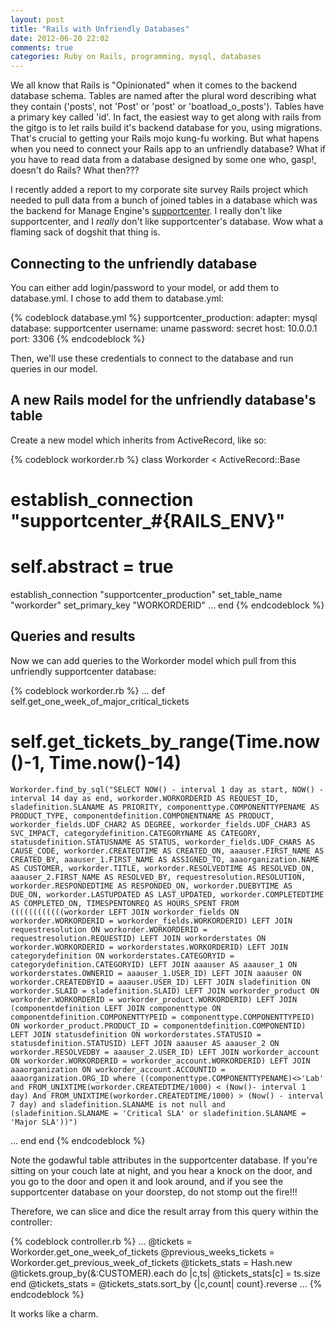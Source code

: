 ```yaml
---
layout: post
title: "Rails with Unfriendly Databases"
date: 2012-06-20 22:02
comments: true
categories: Ruby on Rails, programming, mysql, databases
---
```

We all know that Rails is "Opinionated" when it comes to the backend database schema.  Tables are named after the plural word describing what they contain ('posts', not 'Post' or 'post' or 'boatload_o_posts').  Tables have a primary key called 'id'.  In fact, the easiest way to get along with rails from the gitgo is to let rails build it's backend database for you, using migrations.  That's crucial to getting your Rails mojo kung-fu working.  But what hapens when you need to connect your Rails app to an unfriendly database?  What if you have to read data from a database designed by some one who, gasp!, doesn't do Rails?  What then???

I recently added a report to my corporate site survey Rails project which needed to pull data from a bunch of joined tables in a database which was the backend for Manage Engine's [supportcenter](http://www.manageengine.com/products/support-center/).  I really don't like supportcenter, and I _really_ don't like supportcenter's database.  Wow what a flaming sack of dogshit that thing is.

<!-- more -->

## Connecting to the unfriendly database

You can either add login/password to your model, or add them to database.yml.  I chose to add them to database.yml:

{% codeblock database.yml %}
supportcenter_production:
  adapter: mysql
  database: supportcenter
  username: uname
  password: secret
  host: 10.0.0.1
  port: 3306
{% endcodeblock %}

Then, we'll use these credentials to connect to the database and run queries in our model.

## A new Rails model for the unfriendly database's table

Create a new model which inherits from ActiveRecord, like so:

{% codeblock workorder.rb %}
class Workorder < ActiveRecord::Base
#  establish_connection "supportcenter_#{RAILS_ENV}"
#  self.abstract = true
  establish_connection "supportcenter_production"
  set_table_name "workorder"
  set_primary_key "WORKORDERID"
...
end
{% endcodeblock %}

## Queries and results

Now we can add queries to the Workorder model which pull from this unfriendly supportcenter database:

{% codeblock workorder.rb %}
...
  def self.get_one_week_of_major_critical_tickets
#    self.get_tickets_by_range(Time.now()-1, Time.now()-14)
    Workorder.find_by_sql("SELECT NOW() - interval 1 day as start, NOW() - interval 14 day as end, workorder.WORKORDERID AS REQUEST_ID, sladefinition.SLANAME AS PRIORITY, componenttype.COMPONENTTYPENAME AS PRODUCT_TYPE, componentdefinition.COMPONENTNAME AS PRODUCT, workorder_fields.UDF_CHAR2 AS DEGREE, workorder_fields.UDF_CHAR3 AS SVC_IMPACT, categorydefinition.CATEGORYNAME AS CATEGORY, statusdefinition.STATUSNAME AS STATUS, workorder_fields.UDF_CHAR5 AS CAUSE_CODE, workorder.CREATEDTIME AS CREATED_ON, aaauser.FIRST_NAME AS CREATED_BY, aaauser_1.FIRST_NAME AS ASSIGNED_TO, aaaorganization.NAME AS CUSTOMER, workorder.TITLE, workorder.RESOLVEDTIME AS RESOLVED_ON, aaauser_2.FIRST_NAME AS RESOLVED_BY, requestresolution.RESOLUTION, workorder.RESPONDEDTIME AS RESPONDED_ON, workorder.DUEBYTIME AS DUE_ON, workorder.LASTUPDATED AS LAST_UPDATED, workorder.COMPLETEDTIME AS COMPLETED_ON, TIMESPENTONREQ AS HOURS_SPENT FROM ((((((((((((workorder LEFT JOIN workorder_fields ON workorder.WORKORDERID = workorder_fields.WORKORDERID) LEFT JOIN requestresolution ON workorder.WORKORDERID = requestresolution.REQUESTID) LEFT JOIN workorderstates ON workorder.WORKORDERID = workorderstates.WORKORDERID) LEFT JOIN categorydefinition ON workorderstates.CATEGORYID = categorydefinition.CATEGORYID) LEFT JOIN aaauser AS aaauser_1 ON workorderstates.OWNERID = aaauser_1.USER_ID) LEFT JOIN aaauser ON workorder.CREATEDBYID = aaauser.USER_ID) LEFT JOIN sladefinition ON workorder.SLAID = sladefinition.SLAID) LEFT JOIN workorder_product ON workorder.WORKORDERID = workorder_product.WORKORDERID) LEFT JOIN (componentdefinition LEFT JOIN componenttype ON componentdefinition.COMPONENTTYPEID = componenttype.COMPONENTTYPEID) ON workorder_product.PRODUCT_ID = componentdefinition.COMPONENTID) LEFT JOIN statusdefinition ON workorderstates.STATUSID = statusdefinition.STATUSID) LEFT JOIN aaauser AS aaauser_2 ON workorder.RESOLVEDBY = aaauser_2.USER_ID) LEFT JOIN workorder_account ON workorder.WORKORDERID = workorder_account.WORKORDERID) LEFT JOIN aaaorganization ON workorder_account.ACCOUNTID = aaaorganization.ORG_ID where ((componenttype.COMPONENTTYPENAME)<>'Lab' and FROM_UNIXTIME(workorder.CREATEDTIME/1000) < (Now()- interval 1 day) And FROM_UNIXTIME(workorder.CREATEDTIME/1000) > (Now() - interval 7 day) and sladefinition.SLANAME is not null and (sladefinition.SLANAME = 'Critical SLA' or sladefinition.SLANAME = 'Major SLA'))")
...
  end
end
{% endcodeblock %}

Note the godawful table attributes in the supportcenter database.  If you're sitting on your couch late at night, and you hear a knock on the door, and you go to the door and open it and look around, and if you see the supportcenter database on your doorstep, do not stomp out the fire!!!

Therefore, we can slice and dice the result array from this query within the controller:

{% codeblock controller.rb %}
...
    @tickets = Workorder.get_one_week_of_tickets
    @previous_weeks_tickets = Workorder.get_previous_week_of_tickets
    @tickets_stats = Hash.new
    @tickets.group_by(&:CUSTOMER).each do |c,ts|
      @tickets_stats[c] = ts.size
    end
    @tickets_stats = @tickets_stats.sort_by {|c,count| count}.reverse
...
{% endcodeblock %}

It works like a charm.
